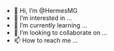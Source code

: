 - 👋 Hi, I’m @HermesMG
- 👀 I’m interested in ...
- 🌱 I’m currently learning ...
- 💞️ I’m looking to collaborate on ...
- 📫 How to reach me ...

<!---
HermesMG/HermesMG is a ✨ special ✨ repository because its `README.md` (this file) appears on your GitHub profile.
You can click the Preview link to take a look at your changes.
--->

